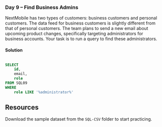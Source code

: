 ### Day 9 – Find Business Admins

NextMobile has two types of customers: business customers and personal customers. The data feed for business customers is slightly different from that of personal customers. The team plans to send a new email about upcoming product changes, specifically targeting administrators for business accounts. Your task is to run a query to find these administrators.

#### Solution
```sql

SELECT 
    id,
    email,
    role
FROM SQL09
WHERE
    role LIKE '%administrator%'
```

## Resources

Download the sample dataset from the `SQL-CSV` folder to start practicing.
